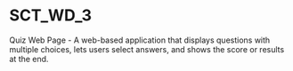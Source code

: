 # SCT_WD_3
Quiz Web Page - A web-based application that displays questions with multiple choices, lets users select answers, and shows the score or results at the end.
